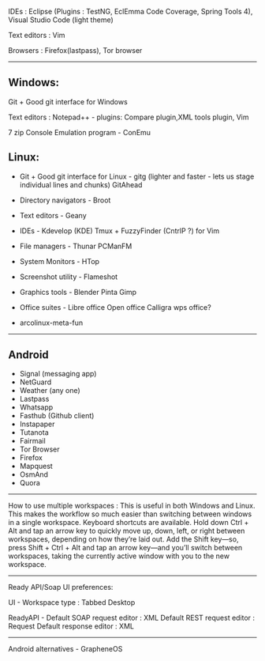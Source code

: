 IDEs : Eclipse (Plugins : TestNG, EclEmma Code Coverage, Spring Tools 4), Visual Studio Code (light theme)

Text editors : Vim

Browsers : Firefox(lastpass), Tor browser

-----------------------------------------------------------------------------------------

Windows:
-----------
Git + Good git interface for Windows

Text editors : Notepad++ - plugins: Compare plugin,XML tools plugin, 
               Vim
	       
7 zip
Console Emulation program - ConEmu

Linux:
-----------
* Git + Good git interface for Linux - gitg (lighter and faster - lets us stage individual lines and chunks)
                                     GitAhead
				     
* Directory navigators - Broot

* Text editors - Geany

* IDEs - Kdevelop (KDE)
       Tmux + FuzzyFinder (CntrlP ?) for Vim
       
* File managers - Thunar
                PCManFM
		
* System Monitors - HTop  

* Screenshot utility - Flameshot

* Graphics tools - Blender
                 Pinta
                 Gimp
		 
* Office suites - Libre office
                Open office
                Calligra
                wps office?
		
* arcolinux-meta-fun

-----------------------------------------------------------------------------------------

Android
-----------

* Signal (messaging app)
* NetGuard
* Weather (any one)
* Lastpass
* Whatsapp
* Fasthub (Github client)
* Instapaper
* Tutanota
* Fairmail
* Tor Browser
* Firefox
* Mapquest
* OsmAnd
* Quora

-----------------------------------------------------------------------------------------
How to use multiple workspaces : This is useful in both Windows and Linux. This makes the workflow so much easier than switching between windows in a single workspace.
Keyboard shortcuts are available. 
Hold down Ctrl + Alt and tap an arrow key to 
quickly move up, down, left, or right between workspaces, 
depending on how they’re laid out. 
Add the Shift key—so, press Shift + Ctrl + Alt and 
tap an arrow key—and you’ll switch between workspaces, 
taking the currently active window with you to the new workspace.

-----------------------------------------------------------------------------------------
Ready API/Soap UI preferences:

UI - Workspace type : Tabbed Desktop

ReadyAPI - Default SOAP request editor : XML
           Default REST request editor : Request
           Default response editor : XML

-----------------------------------------------------------------------------------------
Android alternatives - GrapheneOS

